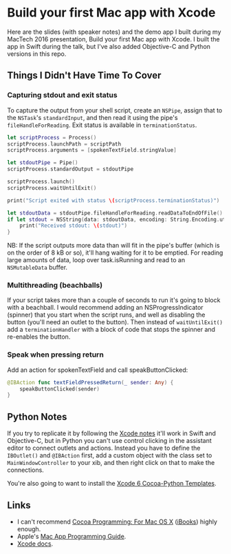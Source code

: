 Build your first Mac app with Xcode
===================================

Here are the slides (with speaker notes) and the demo app I built during my MacTech 2016 presentation, Build your first Mac app with Xcode. I built the app in Swift during the talk, but I've also added Objective-C and Python versions in this repo.


Things I Didn't Have Time To Cover
----------------------------------


### Capturing stdout and exit status

To capture the output from your shell script, create an `NSPipe`, assign that to the `NSTask`'s `standardInput`, and then read it using the pipe's `fileHandleForReading`. Exit status is available in `terminationStatus`.

```swift
let scriptProcess = Process()
scriptProcess.launchPath = scriptPath
scriptProcess.arguments = [spokenTextField.stringValue]

let stdoutPipe = Pipe()
scriptProcess.standardOutput = stdoutPipe

scriptProcess.launch()
scriptProcess.waitUntilExit()

print("Script exited with status \(scriptProcess.terminationStatus)")

let stdoutData = stdoutPipe.fileHandleForReading.readDataToEndOfFile()
if let stdout = NSString(data: stdoutData, encoding: String.Encoding.utf8.rawValue) {
    print("Received stdout: \(stdout)")
}
```

NB: If the script outputs more data than will fit in the pipe's buffer (which is on the order of 8 kB or so), it'll hang waiting for it to be emptied. For reading large amounts of data, loop over task.isRunning and read to an `NSMutableData` buffer.


### Multithreading (beachballs)

If your script takes more than a couple of seconds to run it's going to block with a beachball. I would recommend adding an NSProgressIndicator (spinner) that you start when the script runs, and well as disabling the button (you'll need an outlet to the button). Then instead of `waitUntilExit()` add a `terminationHandler` with a block of code that stops the spinner and re-enables the button.


### Speak when pressing return

Add an action for spokenTextField and call speakButtonClicked:

```swift
@IBAction func textFieldPressedReturn(_ sender: Any) {
    speakButtonClicked(sender)
}
```


Python Notes
------------

If you try to replicate it by following the [Xcode notes](Presentation/Xcode%20notes.markdown) it'll work in Swift and Objective-C, but in Python you can't use control clicking in the assistant editor to connect outlets and actions. Instead you have to define the `IBOutlet()` and `@IBAction` first, add a custom object with the class set to `MainWindowController` to your xib, and then right click on that to make the connections.

You're also going to want to install the [Xcode 6 Cocoa-Python Templates](https://github.com/gregneagle/Xcode6CocoaPythonTemplates).


Links
-----

* I can't recommend [Cocoa Programming: For Mac OS X](https://www.bignerdranch.com/we-write/cocoa-programming/) ([iBooks](https://itunes.apple.com/us/book/cocoa-programming-for-os-x/id986384909?mt=11)) highly enough.
* Apple's [Mac App Programming Guide](https://developer.apple.com/library/content/documentation/General/Conceptual/MOSXAppProgrammingGuide/Introduction/Introduction.html).
* [Xcode docs](http://help.apple.com/xcode/mac/8.0/).
